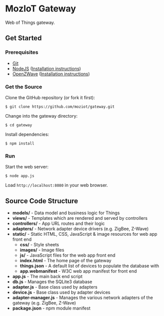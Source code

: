 # MozIoT Gateway
Web of Things gateway.

## Get Started

### Prerequisites
* [Git](https://git-scm.com/)
* [NodeJS](https://nodejs.org) ([Installation instructions](https://github.com/moziot/wiki/wiki/Installing-nodejs))
* [OpenZWave](http://www.openzwave.com/) ([Installation instructions](https://github.com/moziot/wiki/wiki/Installing-openzwave))

### Get the Source

Clone the GitHub repository (or fork it first):

```$ git clone https://github.com/moziot/gateway.git```

Change into the gateway directory:

```$ cd gateway```

Install dependencies:

```$ npm install```

### Run

 Start the web server:

```$ node app.js```

Load ```http://localhost:8080``` in your web browser.


## Source Code Structure

* **models/** - Data model and business logic for Things
* **views/** - Templates which are rendered and served by controllers
* **controllers/** - App URL routes and their logic
* **adapters/** - Network adapter device drivers (e.g. ZigBee, Z-Wave)
* **static/** - Static HTML, CSS, JavaScript & image resources for web app front end
  * **css/** - Style sheets
  * **images/** - Image files
  * **js/** - JavaScript files for the web app front end
  * **index.html** - The home page of the gateway
  * **things.json** - A default list of devices to populate the database with
  * **app.webmanifest** - W3C web app manifest for front end
* **app.js** - The main back end script
* **db.js** - Manages the SQLite3 database
* **adapter.js** - Base class used by adapters
* **device.js** - Base class used by adapter devices
* **adapter-manager.js** - Manages the various network adapters of the gateway (e.g. ZigBee, Z-Wave)
* **package.json** - npm module manifest
